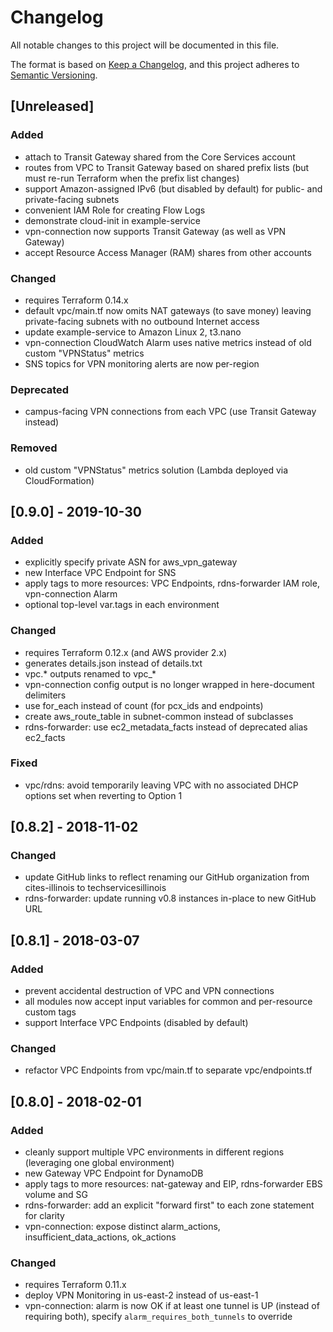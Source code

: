 # Changelog
All notable changes to this project will be documented in this file.

The format is based on [Keep a Changelog](https://keepachangelog.com/en/1.0.0/), and this project adheres to [Semantic Versioning](https://semver.org/spec/v2.0.0.html).

## [Unreleased]

### Added
- attach to Transit Gateway shared from the Core Services account
- routes from VPC to Transit Gateway based on shared prefix lists (but must re-run Terraform when the prefix list changes)
- support Amazon-assigned IPv6 (but disabled by default) for public- and private-facing subnets
- convenient IAM Role for creating Flow Logs
- demonstrate cloud-init in example-service
- vpn-connection now supports Transit Gateway (as well as VPN Gateway)
- accept Resource Access Manager (RAM) shares from other accounts

### Changed
- requires Terraform 0.14.x
- default vpc/main.tf now omits NAT gateways (to save money) leaving private-facing subnets with no outbound Internet access
- update example-service to Amazon Linux 2, t3.nano
- vpn-connection CloudWatch Alarm uses native metrics instead of old custom "VPNStatus" metrics
- SNS topics for VPN monitoring alerts are now per-region

### Deprecated
- campus-facing VPN connections from each VPC (use Transit Gateway instead)

### Removed
- old custom "VPNStatus" metrics solution (Lambda deployed via CloudFormation)



## [0.9.0] - 2019-10-30

### Added
- explicitly specify private ASN for aws_vpn_gateway
- new Interface VPC Endpoint for SNS
- apply tags to more resources: VPC Endpoints, rdns-forwarder IAM role, vpn-connection Alarm
- optional top-level var.tags in each environment

### Changed
- requires Terraform 0.12.x (and AWS provider 2.x)
- generates details.json instead of details.txt
- vpc.* outputs renamed to vpc_*
- vpn-connection config output is no longer wrapped in here-document delimiters
- use for_each instead of count (for pcx_ids and endpoints)
- create aws_route_table in subnet-common instead of subclasses
- rdns-forwarder: use ec2_metadata_facts instead of deprecated alias ec2_facts

### Fixed
- vpc/rdns: avoid temporarily leaving VPC with no associated DHCP options set when reverting to Option 1



## [0.8.2] - 2018-11-02

### Changed
- update GitHub links to reflect renaming our GitHub organization from cites-illinois to techservicesillinois
- rdns-forwarder: update running v0.8 instances in-place to new GitHub URL



## [0.8.1] - 2018-03-07

### Added
- prevent accidental destruction of VPC and VPN connections
- all modules now accept input variables for common and per-resource custom tags
- support Interface VPC Endpoints (disabled by default)

### Changed
- refactor VPC Endpoints from vpc/main.tf to separate vpc/endpoints.tf



## [0.8.0] - 2018-02-01

### Added
- cleanly support multiple VPC environments in different regions (leveraging one global environment)
- new Gateway VPC Endpoint for DynamoDB
- apply tags to more resources: nat-gateway and EIP, rdns-forwarder EBS volume and SG
- rdns-forwarder: add an explicit "forward first" to each zone statement for clarity
- vpn-connection: expose distinct alarm_actions, insufficient_data_actions, ok_actions

### Changed
- requires Terraform 0.11.x
- deploy VPN Monitoring in us-east-2 instead of us-east-1
- vpn-connection: alarm is now OK if at least one tunnel is UP (instead of requiring both), specify `alarm_requires_both_tunnels` to override
